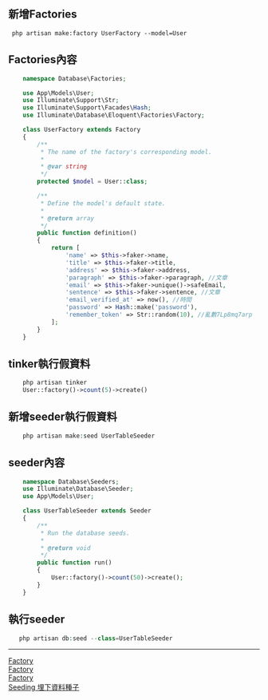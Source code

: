 ## 新增Factories
```
 php artisan make:factory UserFactory --model=User
```

## Factories內容
```php
    namespace Database\Factories;

    use App\Models\User;
    use Illuminate\Support\Str;
    use Illuminate\Support\Facades\Hash;
    use Illuminate\Database\Eloquent\Factories\Factory;

    class UserFactory extends Factory
    {
        /**
         * The name of the factory's corresponding model.
         *
         * @var string
         */
        protected $model = User::class;

        /**
         * Define the model's default state.
         *
         * @return array
         */
        public function definition()
        {
            return [
                'name' => $this->faker->name,
                'title' => $this->faker->title,
                'address' => $this->faker->address,
                'paragraph' => $this->faker->paragraph, //文章
                'email' => $this->faker->unique()->safeEmail,
                'sentence' => $this->faker->sentence, //文章
                'email_verified_at' => now(), //時間
                'password' => Hash::make('password'),
                'remember_token' => Str::random(10), //亂數7Lp8mq7arp
            ];
        }
    }
```

## tinker執行假資料
```php
    php artisan tinker
    User::factory()->count(5)->create()
```


## 新增seeder執行假資料
```php
    php artisan make:seed UserTableSeeder
```

## seeder內容
```php
    namespace Database\Seeders;
    use Illuminate\Database\Seeder;
    use App\Models\User;

    class UserTableSeeder extends Seeder
    {
        /**
         * Run the database seeds.
         *
         * @return void
         */
        public function run()
        {
            User::factory()->count(50)->create();
        }
    }
```

## 執行seeder
```php
   php artisan db:seed --class=UserTableSeeder
```    



----
[Factory](https://dev.to/shanisingh03/generate-dummy-laravel-data-with-model-factories-seeder-gg4)<br>
[Factory](https://www.nicesnippets.com/blog/laravel-8-factory-example-tutorial)<br>
[Factory](https://ithelp.ithome.com.tw/articles/10226379)<br>
[Seeding 埋下資料種子](https://ithelp.ithome.com.tw/articles/10227061)<br>




